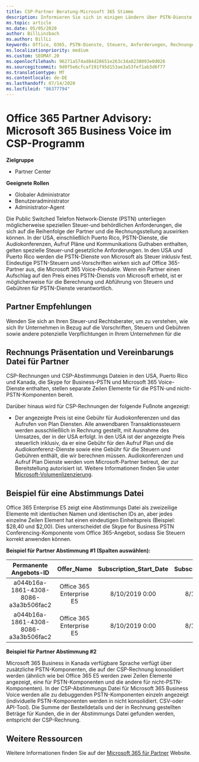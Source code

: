 ```yaml
---
title: CSP-Partner Beratung-Microsoft 365 Stimme
description: Informieren Sie sich in einigen Ländern über PSTN-Dienste und spezielle Steuern oder gesetzliche Bestimmungen, die sich auf die Reihenfolge der Partner und die Rechnungsstellung auswirken können.
ms.topic: article
ms.date: 05/05/2020
author: BillLinzbach
ms.author: BillLi
keywords: Office, O365, PSTN-Dienste, Steuern, Anforderungen, Rechnungen, Rechnungsstellung
ms.localizationpriority: medium
ms.custom: SEOMAY.20
ms.openlocfilehash: 96271a574ad84d28651e263c34a8238093e0d026
ms.sourcegitcommit: 9d0f5e6cfcaf191f95d153ae3a53fef1ab3d6f77
ms.translationtype: MT
ms.contentlocale: de-DE
ms.lasthandoff: 07/14/2020
ms.locfileid: "86377794"
---
```

# <a name="office-365-partner-advisory-microsoft-365-business-voice-in-the-csp-program"></a>Office 365 Partner Advisory: Microsoft 365 Business Voice im CSP-Programm

**Zielgruppe**

- Partner Center  

**Geeignete Rollen**
-    Globaler Administrator
-    Benutzeradministrator
-    Administrator-Agent

Die Public Switched Telefon Network-Dienste (PSTN) unterliegen möglicherweise speziellen Steuer-und behördlichen Anforderungen, die sich auf die Reihenfolge der Partner und die Rechnungsstellung auswirken können. In der USA, einschließlich Puerto Rico, PSTN-Dienste, die Audiokonferenzen, Aufruf Pläne und Kommunikations Guthaben enthalten, gelten spezielle Steuer-und gesetzliche Anforderungen. In den USA und Puerto Rico werden die PSTN-Dienste von Microsoft als Steuer inklusiv fest.  Eindeutige PSTN-Steuern und-Vorschriften wirken sich auf Office 365-Partner aus, die Microsoft 365 Voice-Produkte.  Wenn ein Partner einen Aufschlag auf den Preis eines PSTN-Diensts von Microsoft erhebt, ist er möglicherweise für die Berechnung und Abführung von Steuern und Gebühren für PSTN-Dienste verantwortlich.

## <a name="partner-recommendations"></a>Partner Empfehlungen

Wenden Sie sich an Ihren Steuer-und Rechtsberater, um zu verstehen, wie sich Ihr Unternehmen in Bezug auf die Vorschriften, Steuern und Gebühren sowie andere potenzielle Verpflichtungen in Ihrem Unternehmen für die

## <a name="invoice-presentation-and-partner-reconciliation-file"></a>Rechnungs Präsentation und Vereinbarungs Datei für Partner

CSP-Rechnungen und CSP-Abstimmungs Dateien in den USA, Puerto Rico und Kanada, die Skype for Business-PSTN und Microsoft 365 Voice-Dienste enthalten, stellen separate Zeilen Elemente für die PSTN-und nicht-PSTN-Komponenten bereit.

Darüber hinaus wird für CSP-Rechnungen der folgende Fußnote angezeigt:

* Der angezeigte Preis ist eine Gebühr für Audiokonferenzen und das Aufrufen von Plan Diensten.  Alle anwendbaren Transaktionssteuern werden ausschließlich in Rechnung gestellt, mit Ausnahme des Umsatzes, der in der USA erfolgt.  In den USA ist der angezeigte Preis steuerlich inklusiv, da er eine Gebühr für den Aufruf Plan und die Audiokonferenz-Dienste sowie eine Gebühr für die Steuern und Gebühren enthält, die wir berechnen müssen.  Audiokonferenzen und Aufruf Plan Dienste werden vom Microsoft-Partner betreut, der zur Bereitstellung autorisiert ist.  Weitere Informationen finden Sie unter [Microsoft-Volumenlizenzierung](https://go.microsoft.com/fwlink/?LinkId=690247).

## <a name="reconciliation-file-example"></a>Beispiel für eine Abstimmungs Datei

Office 365 Enterprise E5 zeigt eine Abstimmungs Datei als zweizeilige Elemente mit identischen Namen und identischen IDs an, aber jedes einzelne Zeilen Element hat einen eindeutigen Einheitspreis (Beispiel: $28,40 und $2,00). Dies unterscheidet die Skype for Business PSTN Conferencing-Komponente vom Office 365-Angebot, sodass Sie Steuern korrekt anwenden können.

**Beispiel für Partner Abstimmung #1 (Spalten auswählen):**

|**Permanente Angebots-ID**|**Offer_Name**|**Subscription_Start_Date**|**Subscription_End_Date**|**Charge_Start_Date**|**Charge_End_Date**|**Charge_Type**|**Unit_Price**|
|:----:|:----:|:----:|:----:|:----:|:----:|:----:|:----:|
|a044b16a-1861-4308-8086-a3a3b506fac2   |Office 365 Enterprise E5   |8/10/2019 0:00   |8/11/2019 0:00   |8/11/2019 0:00|9/10/2019 0:00   |Gebühr für Zyklus   |28,40   |
|a044b16a-1861-4308-8086-a3a3b506fac2   |Office 365 Enterprise E5   |8/10/2019 0:00   |8/11/2019 0:00   |8/11/2019 0:00   |9/10/2019 0:00   |Gebühr für Zyklus   |2.00   |

**Beispiel für Partner Abstimmung #2**

Microsoft 365 Business in Kanada verfügbare Sprache verfügt über zusätzliche PSTN-Komponenten, die auf der CSP-Rechnung konsolidiert werden (ähnlich wie bei Office 365 E5 werden zwei Zeilen Elemente angezeigt, eine für PSTN-Komponenten und die andere für nicht-PSTN-Komponenten).  In der CSP-Abstimmungs Datei für Microsoft 365 Business Voice werden alle zu debuggenden PSTN-Komponenten einzeln angezeigt (individuelle PSTN-Komponenten werden in nicht konsolidiert. CSV-oder API-Tool).  Die Summe der Bestelldetails und der in Rechnung gestellten Beträge für Kunden, die in der Abstimmungs Datei gefunden werden, entspricht der CSP-Rechnung.

## <a name="additional-resources"></a>Weitere Ressourcen
Weitere Informationen finden Sie auf der [Microsoft 365 für Partner](https://www.microsoft.com/microsoft-365/partners/) Website.


